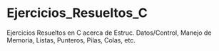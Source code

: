# Ejercicios_Resueltos_C
Ejercicios Resueltos en C acerca de Estruc. Datos/Control, Manejo de Memoria, Listas, Punteros, Pilas, Colas, etc.

